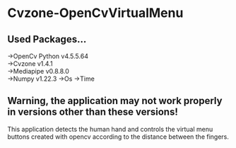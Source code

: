 # Cvzone-OpenCvVirtualMenu

## Used Packages...  
->OpenCv Python v4.5.5.64  
->Cvzone v1.4.1  
->Mediapipe v0.8.8.0  
->Numpy v1.22.3
->Os
->Time 

## Warning, the application may not work properly in versions other than these versions!  


This application detects the human hand and controls the virtual menu buttons created with opencv according to the distance between the fingers.

